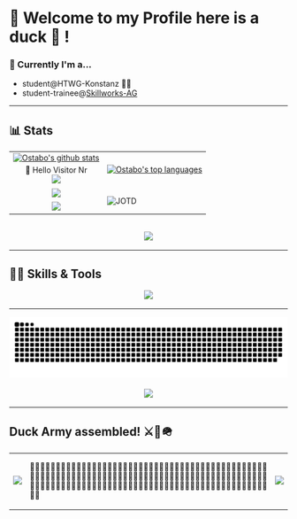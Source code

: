 # 🦆 Welcome to my Profile here is a duck 🦆 !

### 📅 Currently I'm a...<br>
<ul>
  <li>student@HTWG-Konstanz 👨‍🎓</li>
  <li>student-trainee@<a href="https://skillworks.de">Skillworks-AG</a></li>
</ul>

***
## 📊 Stats

<table>
  <tr>
    <td align:"center">
      <div align="center">
      <a href="https://ostabo.software"><img style="justify-self:center" src="https://github-readme-stats.vercel.app/api?username=Ostabo&theme=algolia&count_private=true&show_icons=true" alt="Ostabo's github stats"></a>
      </div>
    </td>
    <td rowspan=2>
      <div align="center">
  <a href="https://ostabo.software"><img src="https://github-readme-stats-one-bice.vercel.app/api/top-langs/?username=Ostabo&langs_count=10&count_private=true&theme=algolia&role=OWNER,ORGANIZATION_MEMBER,COLLABORATOR" alt="Ostabo's top languages"></a>
      </div>
    </td>
  </tr>
  <tr>
    <td align:"center">
      <div align="center">
        👋 Hello Visitor Nr
      </div>
      <div align="center">
        <img src="https://profile-counter.glitch.me/Ostabo/count.svg?" />
      </div>
    </td>
  </tr>
  <tr>
    <td>
      <div align="center">
      <a href="https://ostabo.software"><img src="https://streak-stats.demolab.com/?user=Ostabo&theme=algolia&count_private=true" alt"Ostabo's Streaks"></a>
      </div>
    </td>
    <td rowspan="2">
      <img align="center" src="https://readme-jokes.vercel.app/api?theme=algolia" alt="JOTD" >
    </td>
  </tr>
  <tr>
    <td>
      <div align="center">
      <a href="https://ostabo.software"><img src="https://github-profile-trophy.vercel.app/?username=Ostabo&theme=algolia&count_private=true&row=1" alt"Ostabo's Trophies"></a>
      </div>
    </td>
  </tr>
</table>
<br/>
<div align="center">
  <img src="https://quotes-github-readme.vercel.app/api?type=horizontal&theme=algolia" />
</div>

***

## 🤹🏻 Skills & Tools

<div align="center">
  <a href="https://skillicons.dev">
    <img src="https://skillicons.dev/icons?i=html,css,javascript,typescript,nodejs,angular,vue,nuxtjs,vite,sass,bootstrap,java,scala,spring,maven,python,c,cpp,cs,kotlin,cmake,matlab,postgres,mysql,docker,git,github,githubactions,jenkins,idea,vscode,latex,regex,bash,powershell,stackoverflow" />
  </a>
</div>

***
<div align="center">
  <img src="https://raw.githubusercontent.com/Ostabo/Ostabo/output/github-contribution-grid-snake-dark.svg" />
</div>
<br/>
<div align="center">
  <img src="https://spotify-recently-played-readme.vercel.app/api?user=1lyg6oqikdo68gq8e5enlguul" />
</div>

***

## Duck Army assembled! ⚔️🦆🪖
<table>
  <tr>
    <td>
      <img src="https://media.tenor.com/_-Y9OYD_cWwAAAAi/duck-bwong.gif" />
    </td>
    <td text-align="justify">
      <p align="justify">
        🦆🦆🦆🦆🦆🦆🦆🦆🦆🦆🦆🦆🦆🦆🦆🦆🦆🦆🦆🦆🦆🦆🦆🦆🦆🦆🦆🦆🦆🦆🦆🦆🦆🦆🦆🦆🦆🦆🦆🦆🦆🦆🦆🦆🦆🦆🦆🦆🦆🦆🦆🦆🦆🦆🦆🦆🦆🦆🦆🦆🦆🦆🦆🦆🦆🦆🦆🦆🦆🦆🦆🦆🦆🦆🦆🦆🦆🦆🦆🦆🦆🦆🦆🦆🦆🦆🦆🦆🦆🦆🦆🦆🦆🦆🦆🦆🦆🦆🦆🦆🦆🦆🦆🦆🦆🦆🦆🦆🦆🦆🦆🦆🦆🦆🦆🦆🦆🦆🦆🦆🦆🦆🦆🦆🦆🦆🦆🦆🦆🦆🦆🦆🦆🦆🦆🦆🦆🦆🦆🦆
       </p>
    </td>
    <td>
      <img src="https://media.tenor.com/_-Y9OYD_cWwAAAAi/duck-bwong.gif" />
    </td>
  </tr>

